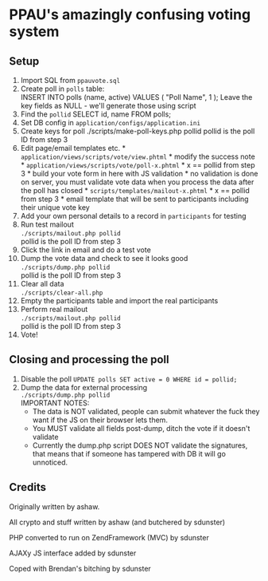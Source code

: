PPAU's amazingly confusing voting system
========================================

Setup
-----

1.  Import SQL from `ppauvote.sql`
2.  Create poll in `polls` table:  
            INSERT INTO polls (name, active) VALUES (
              "Poll Name",
              1
            );
    Leave the key fields as NULL - we'll generate those using script
3.  Find the `pollid`
        SELECT id, name FROM polls;
4.  Set DB config in `application/configs/application.ini`
5.  Create keys for poll
        ./scripts/make-poll-keys.php pollid
    pollid is the poll ID from step 3
6.  Edit page/email templates etc.
        * `application/views/scripts/vote/view.phtml`
            * modify the success note
        * `application/views/scripts/vote/poll-x.phtml`
            * x == pollid from step 3
            * build your vote form in here with JS validation
            * no validation is done on server, you must validate vote data when you process
              the data after the poll has closed
        * `scripts/templates/mailout-x.phtml`
            * x == pollid from step 3
            * email template that will be sent to participants including their unique vote key
7.  Add your own personal details to a record in `participants` for testing
8.  Run test mailout  
    `./scripts/mailout.php pollid`  
    pollid is the poll ID from step 3
9.  Click the link in email and do a test vote
10. Dump the vote data and check to see it looks good  
    `./scripts/dump.php pollid`  
    pollid is the poll ID from step 3
11. Clear all data  
    `./scripts/clear-all.php`  
12. Empty the participants table and import the real participants
13. Perform real mailout  
    `./scripts/mailout.php pollid`  
    pollid is the poll ID from step 3
14. Vote!

Closing and processing the poll
-------------------------------

1.  Disable the poll
    `UPDATE polls SET active = 0 WHERE id = pollid;`
2.  Dump the data for external processing  
    `./scripts/dump.php pollid`  
    IMPORTANT NOTES:
    *   The data is NOT validated, people can submit whatever the fuck they want if the JS on their browser lets them.
    *   You MUST validate all fields post-dump, ditch the vote if it doesn't validate
    *   Currently the dump.php script DOES NOT validate the signatures, 
        that means that if someone has tampered with DB it will go unnoticed.

Credits
-------

Originally written by ashaw.

All crypto and stuff written by ashaw (and butchered by sdunster)


PHP converted to run on ZendFramework (MVC) by sdunster

AJAXy JS interface added by sdunster

Coped with Brendan's bitching by sdunster


